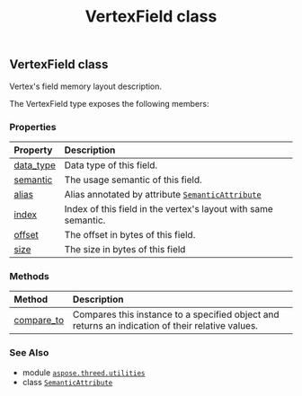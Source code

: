 ﻿---
title: VertexField class
second_title: Aspose.3D for Python via .NET API References
description: 
type: docs
weight: 250
url: /python-net/aspose.threed.utilities/vertexfield/
is_root: false
---

## VertexField class

Vertex's field memory layout description.



The VertexField type exposes the following members:

### Properties
| Property | Description |
| :- | :- |
| [data_type](/3d/python-net/aspose.threed.utilities/vertexfield/data_type) | Data type of this field. |
| [semantic](/3d/python-net/aspose.threed.utilities/vertexfield/semantic) | The usage semantic of this field. |
| [alias](/3d/python-net/aspose.threed.utilities/vertexfield/alias) | Alias annotated by attribute [`SemanticAttribute`](/3d/python-net/aspose.threed.utilities/semanticattribute) |
| [index](/3d/python-net/aspose.threed.utilities/vertexfield/index) | Index of this field in the vertex's layout with same semantic. |
| [offset](/3d/python-net/aspose.threed.utilities/vertexfield/offset) | The offset in bytes of this field. |
| [size](/3d/python-net/aspose.threed.utilities/vertexfield/size) | The size in bytes of this field |


### Methods
| Method | Description |
| :- | :- |
| [compare_to](/3d/python-net/aspose.threed.utilities/vertexfield/compare_to/#aspose.threed.utilities.VertexField) | Compares this instance to a specified object and returns an indication of their relative values. |



### See Also
* module [`aspose.threed.utilities`](..)
* class [`SemanticAttribute`](/3d/python-net/aspose.threed.utilities/semanticattribute)
